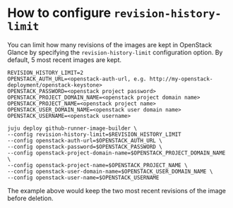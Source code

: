 # How to configure `revision-history-limit`

You can limit how many revisions of the images are kept in OpenStack Glance by specifying the
`revision-history-limit` configuration option. By default, 5 most recent images are kept.

```
REVISION_HISTORY_LIMIT=2
OPENSTACK_AUTH_URL=<openstack-auth-url, e.g. http://my-openstack-deployment/openstack-keystone>
OPENSTACK_PASSWORD=<openstack project password>
OPENSTACK_PROJECT_DOMAIN_NAME=<openstack project domain name>
OPENSTACK_PROJECT_NAME=<openstack project name>
OPENSTACK_USER_DOMAIN_NAME=<openstack user domain name>
OPENSTACK_USERNAME=<openstack username>

juju deploy github-runner-image-builder \
--config revision-history-limit=$REVISION_HISTORY_LIMIT
--config openstack-auth-url=$OPENSTACK_AUTH_URL \
--config openstack-password=$OPENSTACK_PASSWORD \
--config openstack-project-domain-name=$OPENSTACK_PROJECT_DOMAIN_NAME \
--config openstack-project-name=$OPENSTACK_PROJECT_NAME \
--config openstack-user-domain-name=$OPENSTACK_USER_DOMAIN_NAME \
--config openstack-user-name=$OPENSTACK_USERNAME
```

The example above would keep the two most recent revisions of the image before deletion.